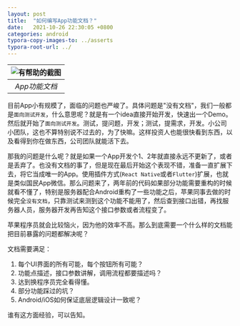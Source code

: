 ```yaml
---
layout: post
title:  "如何编写App功能文档？"
date:   2021-10-26 22:30:05 +0800
categories: android
typora-copy-images-to: ../asserts
typora-root-url: ../
---
```


| ![有帮助的截图](/assets/app_doc.jpg) | 
|:--:| 
| *App功能文档* |

目前App小有规模了，面临的问题也严峻了。具体问题是"没有文档"，我们一般都是`面向测试开发`，什么意思呢？就是有一个idea直接开始开发，快速出一个Demo。然后就开始了`面向测试开发`。测试，提问题，开发；测试，提需求，开发。小公司小团队，这也不算特别说不过去的，为了快嘛。这样投资人也能很快看到东西，以及看得到你在做东西，公司团队就能活下去。

那我的问题是什么呢？就是如果一个App开发个1、2年就直接永远不更新了，或者是丢弃了。也没有文档的事了，但是现在最后开始这个表现不错，准备一直扩展下去，将它当成唯一的App。使用插件方式(`React Native`或者`Flutter`)扩展，也就是类似国民App微信。那么问题来了，两年前的代码如果部分功能需要重构的时候就看不懂了，特别是服务器配合Android重构了一些功能之后，苹果同事去做的时候完全`没有文档`，只靠测试来测到这个功能不能用了，然后查到接口出错，再找服务器人员，服务器开发再告知这个接口参数或者流程变了。

苹果程序员就会比较恼火，因为他的效率不高。那么到底需要一个什么样的文档能把目前暴露的问题都解决呢？

文档需要满足：
1. 每个UI界面的所有可能，每个按钮所有可能？
2. 功能点描述，接口参数讲解，调用流程都要描述吗？
3. 达到换程序员完全看得懂。
4. 部分功能踩过的坑？
5. Android/iOS如何保证底层逻辑设计一致呢？

谁有这方面经验，可以告知。


